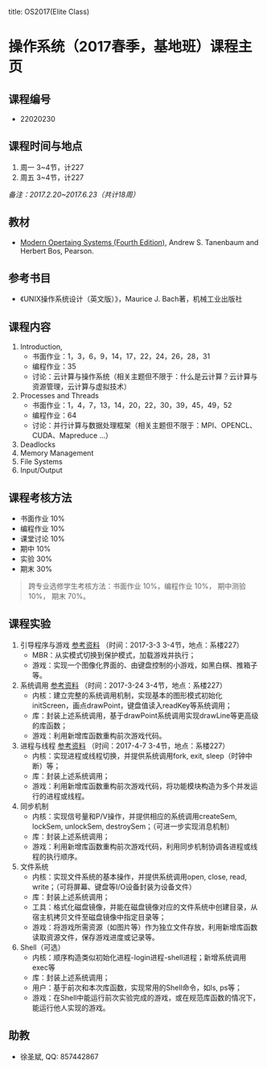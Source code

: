 title: OS2017(Elite Class)

# 操作系统（2017春季，基地班）课程主页

## 课程编号
- 22020230

## 课程时间与地点
1. 周一 3~4节，计227
2. 周五 3~4节，计227

_备注：2017.2.20~2017.6.23（共计18周）_

## 教材
- [Modern Opertaing Systems (Fourth Edition)](http://www.amazon.cn/dp/013359162X), Andrew S. Tanenbaum and Herbert Bos, Pearson.

## 参考书目
- 《UNIX操作系统设计（英文版）》，Maurice J. Bach著，机械工业出版社

## 课程内容
1. Introduction, 
    - 书面作业：1，3，6，9，14，17，22，24，26，28，31
    - 编程作业：35
    - 讨论：云计算与操作系统（相关主题但不限于：什么是云计算？云计算与资源管理，云计算与虚拟技术）
2. Processes and Threads
    - 书面作业：1，4，7，13，14，20，22，30，39，45，49，52
    - 编程作业：64
    - 讨论：并行计算与数据处理框架（相关主题但不限于：MPI、OPENCL、CUDA、Mapreduce ...）
3. Deadlocks
3. Memory Management
4. File Systems
5. Input/Output

## 课程考核方法
- 书面作业 10%
- 编程作业 10%
- 课堂讨论 10%
- 期中 10%
- 实验 30%
- 期末 30%

> 跨专业选修学生考核方法：书面作业 10%，编程作业 10%， 期中测验 10%， 期末 70%。

## 课程实验

<!--
<ol markdown="1">
<li>引导程序与游戏 [参考资料](2017OSLab/oslab_01) （时间：2017-3-3 3-4节，地点：系楼227）
<ul>
<li>MBR：从实模式切换到保护模式，加载游戏并执行；</li>
<li>游戏：实现一个图像化界面的、由键盘控制的小游戏，如黑白棋、推箱子等。</li>
</ul></li>

<li markdown="1">系统调用 [参考资料](2017OSLab/oslab_02) （时间：2017-3-24 3-4节，地点：系楼227）
<ul>
<li>内核：建立完整的系统调用机制，实现基本的图形模式初始化initScreen，画点drawPoint，键盘值读入readKey等系统调用；</li>
<li>库：封装上述系统调用，基于drawPoint系统调用实现drawLine等更高级的库函数；</li>
<li>游戏：利用新增库函数重构前次游戏代码。</li>
</ul></li>

<li>进程与线程
<ul>
<li>内核：实现进程或线程切换，并提供系统调用fork, exit, sleep（时钟中断）等；</li>
<li>库：封装上述系统调用；</li>
<li>游戏：利用新增库函数重构前次游戏代码，将功能模块构造为多个并发运行的进程或线程。</li>
</ul></li>

<li>同步机制
<ul>
<li>内核：实现信号量和P/V操作，并提供相应的系统调用createSem, lockSem, unlockSem, destroySem；（可进一步实现消息机制）</li>
<li>库：封装上述系统调用；</li>
<li>游戏：利用新增库函数重构前次游戏代码，利用同步机制协调各进程或线程的执行顺序。</li>
</ul></li>

<li>文件系统
<ul>
<li>内核：实现文件系统的基本操作，并提供系统调用open, close, read, write；（可将屏幕、键盘等I/O设备封装为设备文件）</li>
<li>库：封装上述系统调用；</li>
<li>工具：格式化磁盘镜像，并能在磁盘镜像对应的文件系统中创建目录，从宿主机拷贝文件至磁盘镜像中指定目录等；</li>
<li>游戏：将游戏所需资源（如图片等）作为独立文件存放，利用新增库函数读取资源文件，保存游戏进度或记录等。</li>
</ul></li>

<li>Shell（可选）
<ul>
<li>内核：顺序构造类似初始化进程-login进程-shell进程；新增系统调用exec等</li>
<li>库：封装上述系统调用；</li>
<li>用户：基于前次和本次库函数，实现常用的Shell命令，如ls, ps等；</li>
<li>游戏：在Shell中能运行前次实验完成的游戏，或在规范库函数的情况下，能运行他人实现的游戏。</li>
</ul></li>
</ol>
-->

1. 引导程序与游戏 [参考资料](2017OSLab/oslab_01) （时间：2017-3-3 3-4节，地点：系楼227）
    * MBR：从实模式切换到保护模式，加载游戏并执行；
    * 游戏：实现一个图像化界面的、由键盘控制的小游戏，如黑白棋、推箱子等。
2. 系统调用 [参考资料](2017OSLab/oslab_02) （时间：2017-3-24 3-4节，地点：系楼227）
    * 内核：建立完整的系统调用机制，实现基本的图形模式初始化initScreen，画点drawPoint，键盘值读入readKey等系统调用；
    * 库：封装上述系统调用，基于drawPoint系统调用实现drawLine等更高级的库函数；
    * 游戏：利用新增库函数重构前次游戏代码。
3. 进程与线程  [参考资料](2017OSLab/oslab_03) （时间：2017-4-7 3-4节，地点：系楼227）
    * 内核：实现进程或线程切换，并提供系统调用fork, exit, sleep（时钟中断）等；
    * 库：封装上述系统调用；
    * 游戏：利用新增库函数重构前次游戏代码，将功能模块构造为多个并发运行的进程或线程。
4. 同步机制
    * 内核：实现信号量和P/V操作，并提供相应的系统调用createSem, lockSem, unlockSem, destroySem；（可进一步实现消息机制）
    * 库：封装上述系统调用；
    * 游戏：利用新增库函数重构前次游戏代码，利用同步机制协调各进程或线程的执行顺序。
5. 文件系统
    * 内核：实现文件系统的基本操作，并提供系统调用open, close, read, write；（可将屏幕、键盘等I/O设备封装为设备文件）
    * 库：封装上述系统调用；
    * 工具：格式化磁盘镜像，并能在磁盘镜像对应的文件系统中创建目录，从宿主机拷贝文件至磁盘镜像中指定目录等；
    * 游戏：将游戏所需资源（如图片等）作为独立文件存放，利用新增库函数读取资源文件，保存游戏进度或记录等。
6. Shell（可选）
    * 内核：顺序构造类似初始化进程-login进程-shell进程；新增系统调用exec等
    * 库：封装上述系统调用；
    * 用户：基于前次和本次库函数，实现常用的Shell命令，如ls, ps等；
    * 游戏：在Shell中能运行前次实验完成的游戏，或在规范库函数的情况下，能运行他人实现的游戏。

## 助教

- 徐圣斌, QQ: 857442867
